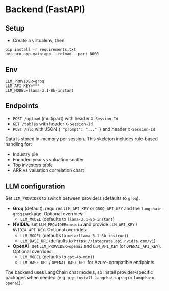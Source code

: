 # Backend (FastAPI)
## Setup
- Create a virtualenv, then:
```
pip install -r requirements.txt
uvicorn app.main:app --reload --port 8000
```

## Env
```
LLM_PROVIDER=groq
LLM_API_KEY=***
LLM_MODEL=llama-3.1-8b-instant
```

## Endpoints
- `POST /upload` (multipart) with header `X-Session-Id`
- `GET /tables` with header `X-Session-Id`
- `POST /nlq` with JSON `{ "prompt": "..." }` and header `X-Session-Id`

Data is stored in-memory per session. This skeleton includes rule-based handling for:
- Industry pie
- Founded year vs valuation scatter
- Top investors table
- ARR vs valuation correlation chart

## LLM configuration

Set `LLM_PROVIDER` to switch between providers (defaults to `groq`).

- **Groq** (default): requires `LLM_API_KEY` or `GROQ_API_KEY` and the `langchain-groq` package. Optional overrides:
  - `LLM_MODEL` (defaults to `llama-3.1-8b-instant`)
- **NVIDIA**: set `LLM_PROVIDER=nvidia` and provide `LLM_API_KEY` / `NVIDIA_API_KEY`. Optional overrides:
  - `LLM_MODEL` (defaults to `meta/llama-3.1-8b-instruct`)
  - `LLM_BASE_URL` (defaults to `https://integrate.api.nvidia.com/v1`)
- **OpenAI**: set `LLM_PROVIDER=openai` and `LLM_API_KEY` (or `OPENAI_API_KEY`). Optional overrides:
  - `LLM_MODEL` (defaults to `gpt-4o-mini`)
  - `LLM_BASE_URL` / `OPENAI_BASE_URL` for Azure-compatible endpoints

The backend uses LangChain chat models, so install provider-specific packages when needed (e.g. `pip install langchain-groq` or `langchain-openai`).
